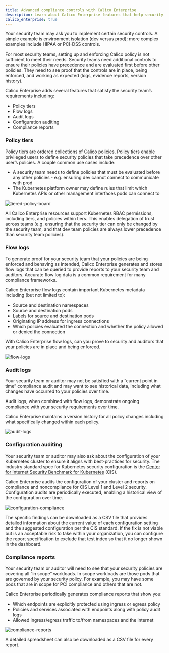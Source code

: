 ```yaml
---
title: Advanced compliance controls with Calico Enterprise
description: Learn about Calico Enterprise features that help security teams provide evidence and proof of compliance. 
calico_enterprise: true
---
```


Your security team may ask you to implement certain security controls. A simple example is environment isolation (dev versus prod); more complex examples include HIPAA or PCI-DSS controls.

For most security teams, setting up and enforcing Calico policy is not sufficient to meet their needs.
Security teams need additional controls to ensure their policies have precedence and are evaluated first before other policies. They need to see proof that the controls are in place, being enforced, and working as expected (logs, evidence reports, version history).

Calico Enterprise adds several features that satisfy the security team’s requirements including:

- Policy tiers
- Flow logs
- Audit logs
- Configuration auditing
- Compliance reports

### Policy tiers

Policy tiers are ordered collections of Calico policies. Policy tiers enable privileged users to define security policies that take precedence over other user’s policies. A couple common use cases include:

- A security team needs to define policies that must be evaluated before any other policies - e.g. ensuring dev cannot connect to communicate with prod
- The Kubernetes platform owner may define rules that limit which Kubernetes APIs or other management interfaces pods can connect to

![tiered-policy-board]({{site.baseurl}}/images/tiered-policy-board.png)

All Calico Enterprise resources support Kubernetes RBAC permissions, including tiers, and policies within tiers. This enables delegation of trust across teams (e.g. ensuring that the security tier can only be changed by the security team, and that dev team policies are always lower precedence than security team policies).

### Flow logs

To generate proof for your security team that your policies are being enforced and behaving as intended, Calico Enterprise generates and stores flow logs that can be queried to provide reports to your security team and auditors. Accurate flow log data is a common requirement for many compliance frameworks. 

Calico Enterprise flow logs contain important Kubernetes metadata including (but not limited to):

- Source and destination namespaces
- Source and destination pods
- Labels for source and destination pods
- Originating IP address for ingress connections
- Which policies evaluated the connection and whether the policy allowed or denied the connection

With Calico Enterprise flow logs, can you prove to security and auditors that your policies are in place and being enforced. 

![flow-logs]({{site.baseurl}}/images/flow-logs.png)

### Audit logs

Your security team or auditor may not be satisfied with a “current point in time” compliance audit and may want to see historical data, including what changes have occurred to your policies over time.

Audit logs, when combined with flow logs, demonstrate ongoing compliance with your security requirements over time.

Calico Enterprise maintains a version history for all policy changes including what specifically changed within each policy.

![audit-logs]({{site.baseurl}}/images/audit-logs.png)

### Configuration auditing

Your security team or auditor may also ask about the configuration of your Kubernetes cluster to ensure it aligns with best-practices for security. The industry standard spec for Kubernetes security configuration is the [Center for Internet Security Benchmark for Kubernetes](https://www.cisecurity.org/benchmark/kubernetes/) (CIS).

Calico Enterprise audits the configuration of your cluster and reports on compliance and noncompliance for CIS Level 1 and Level 2 security. Configuration audits are periodically executed, enabling a historical view of the configuration over time. 

![configuration-compliance]({{site.baseurl}}/images/configuration-compliance.png)

The specific findings can be downloaded as a CSV file that provides detailed information about the current value of each configuration setting and the suggested configuration per the CIS standard. If the fix is not viable but is an acceptable risk to take within your organization, you can configure the report specification to exclude that test index so that it no longer shown in the dashboard.

### Compliance reports

Your security team or auditor will need to see that your security policies are covering all “in scope” workloads. In scope workloads are those pods that are governed by your security policy. For example, you may have some pods that are in scope for PCI compliance and others that are not.

Calico Enterprise periodically generates compliance reports that show you:

- Which endpoints are explicitly protected using ingress or egress policy
- Policies and services associated with endpoints along with policy audit logs
- Allowed ingress/egress traffic to/from namespaces and the internet

![compliance-reports]({{site.baseurl}}/images/configuration-reports.png)

A detailed spreadsheet can also be downloaded as a CSV file for every report.